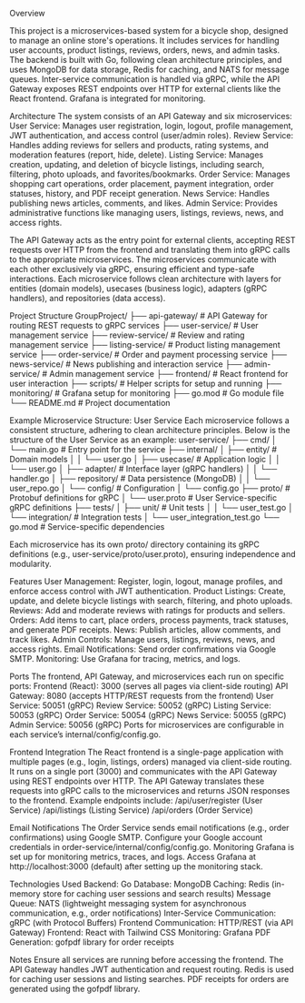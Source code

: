 Overview

This project is a microservices-based system for a bicycle shop, designed to manage an online store's operations. It includes services for handling user accounts, product listings, reviews, orders, news, and admin tasks. The backend is built with Go, following clean architecture principles, and uses MongoDB for data storage, Redis for caching, and NATS for message queues. Inter-service communication is handled via gRPC, while the API Gateway exposes REST endpoints over HTTP for external clients like the React frontend. Grafana is integrated for monitoring.

Architecture
The system consists of an API Gateway and six microservices:
User Service: Manages user registration, login, logout, profile management, JWT authentication, and access control (user/admin roles).
Review Service: Handles adding reviews for sellers and products, rating systems, and moderation features (report, hide, delete).
Listing Service: Manages creation, updating, and deletion of bicycle listings, including search, filtering, photo uploads, and favorites/bookmarks.
Order Service: Manages shopping cart operations, order placement, payment integration, order statuses, history, and PDF receipt generation.
News Service: Handles publishing news articles, comments, and likes.
Admin Service: Provides administrative functions like managing users, listings, reviews, news, and access rights.

The API Gateway acts as the entry point for external clients, accepting REST requests over HTTP from the frontend and translating them into gRPC calls to the appropriate microservices. The microservices communicate with each other exclusively via gRPC, ensuring efficient and type-safe interactions. Each microservice follows clean architecture with layers for entities (domain models), usecases (business logic), adapters (gRPC handlers), and repositories (data access).

Project Structure
GroupProject/
├── api-gateway/          # API Gateway for routing REST requests to gRPC services
├── user-service/        # User management service
├── review-service/      # Review and rating management service
├── listing-service/     # Product listing management service
├── order-service/       # Order and payment processing service
├── news-service/        # News publishing and interaction service
├── admin-service/       # Admin management service
├── frontend/            # React frontend for user interaction
├── scripts/             # Helper scripts for setup and running
├── monitoring/          # Grafana setup for monitoring
├── go.mod               # Go module file
└── README.md            # Project documentation

Example Microservice Structure: User Service
Each microservice follows a consistent structure, adhering to clean architecture principles. Below is the structure of the User Service as an example:
user-service/
├── cmd/
│   └── main.go               # Entry point for the service
├── internal/
│   ├── entity/              # Domain models
│   │   └── user.go
│   ├── usecase/             # Application logic
│   │   └── user.go
│   ├── adapter/             # Interface layer (gRPC handlers)
│   │   └── handler.go
│   ├── repository/          # Data persistence (MongoDB)
│   │   └── user_repo.go
│   └── config/              # Configuration
│       └── config.go
├── proto/                   # Protobuf definitions for gRPC
│   └── user.proto          # User Service-specific gRPC definitions
├── tests/
│   ├── unit/               # Unit tests
│   │   └── user_test.go
│   └── integration/        # Integration tests
│       └── user_integration_test.go
└── go.mod                   # Service-specific dependencies

Each microservice has its own proto/ directory containing its gRPC definitions (e.g., user-service/proto/user.proto), ensuring independence and modularity.

Features
User Management: Register, login, logout, manage profiles, and enforce access control with JWT authentication.
Product Listings: Create, update, and delete bicycle listings with search, filtering, and photo uploads.
Reviews: Add and moderate reviews with ratings for products and sellers.
Orders: Add items to cart, place orders, process payments, track statuses, and generate PDF receipts.
News: Publish articles, allow comments, and track likes.
Admin Controls: Manage users, listings, reviews, news, and access rights.
Email Notifications: Send order confirmations via Google SMTP.
Monitoring: Use Grafana for tracing, metrics, and logs.

Ports
The frontend, API Gateway, and microservices each run on specific ports:
Frontend (React): 3000 (serves all pages via client-side routing)
API Gateway: 8080 (accepts HTTP/REST requests from the frontend)
User Service: 50051 (gRPC)
Review Service: 50052 (gRPC)
Listing Service: 50053 (gRPC)
Order Service: 50054 (gRPC)
News Service: 50055 (gRPC)
Admin Service: 50056 (gRPC)
Ports for microservices are configurable in each service’s internal/config/config.go.

Frontend Integration
The React frontend is a single-page application with multiple pages (e.g., login, listings, orders) managed via client-side routing. It runs on a single port (3000) and communicates with the API Gateway using REST endpoints over HTTP. The API Gateway translates these requests into gRPC calls to the microservices and returns JSON responses to the frontend. Example endpoints include:
/api/user/register (User Service)
/api/listings (Listing Service)
/api/orders (Order Service)

Email Notifications
The Order Service sends email notifications (e.g., order confirmations) using Google SMTP. Configure your Google account credentials in order-service/internal/config/config.go.
Monitoring
Grafana is set up for monitoring metrics, traces, and logs. Access Grafana at http://localhost:3000 (default) after setting up the monitoring stack.

Technologies Used
Backend: Go
Database: MongoDB
Caching: Redis (in-memory store for caching user sessions and search results)
Message Queue: NATS (lightweight messaging system for asynchronous communication, e.g., order notifications)
Inter-Service Communication: gRPC (with Protocol Buffers)
Frontend Communication: HTTP/REST (via API Gateway)
Frontend: React with Tailwind CSS
Monitoring: Grafana
PDF Generation: gofpdf library for order receipts

Notes
Ensure all services are running before accessing the frontend.
The API Gateway handles JWT authentication and request routing.
Redis is used for caching user sessions and listing searches.
PDF receipts for orders are generated using the gofpdf library.
